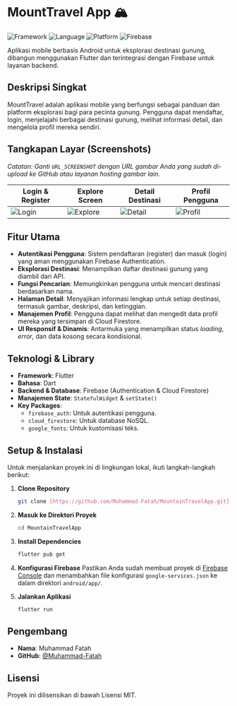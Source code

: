 # MountTravel App 🏔️

![Framework](https://img.shields.io/badge/Framework-Flutter-02569B?style=for-the-badge&logo=flutter)
![Language](https://img.shields.io/badge/Language-Dart-0175C2?style=for-the-badge&logo=dart)
![Platform](https://img.shields.io/badge/Platform-Android-3DDC84?style=for-the-badge&logo=android)
![Firebase](https://img.shields.io/badge/Backend-Firebase-FFCA28?style=for-the-badge&logo=firebase)

Aplikasi mobile berbasis Android untuk eksplorasi destinasi gunung, dibangun menggunakan Flutter dan terintegrasi dengan Firebase untuk layanan backend.

## Deskripsi Singkat
MountTravel adalah aplikasi mobile yang berfungsi sebagai panduan dan platform eksplorasi bagi para pecinta gunung. Pengguna dapat mendaftar, login, menjelajahi berbagai destinasi gunung, melihat informasi detail, dan mengelola profil mereka sendiri.

## Tangkapan Layar (Screenshots)
*Catatan: Ganti `URL_SCREENSHOT` dengan URL gambar Anda yang sudah di-upload ke GitHub atau layanan hosting gambar lain.*

| Login & Register                                     | Explore Screen                                     | Detail Destinasi                                       | Profil Pengguna                                    |
| ---------------------------------------------------- | -------------------------------------------------- | ------------------------------------------------------ | -------------------------------------------------- |
| ![Login](URL_SCREENSHOT_LOGIN.jpg) | ![Explore](URL_SCREENSHOT_EXPLORE.jpg) | ![Detail](URL_SCREENSHOT_DETAIL.jpg) | ![Profil](URL_SCREENSHOT_PROFIL.jpg) |

## Fitur Utama
- **Autentikasi Pengguna**: Sistem pendaftaran (register) dan masuk (login) yang aman menggunakan Firebase Authentication.
- **Eksplorasi Destinasi**: Menampilkan daftar destinasi gunung yang diambil dari API.
- **Fungsi Pencarian**: Memungkinkan pengguna untuk mencari destinasi berdasarkan nama.
- **Halaman Detail**: Menyajikan informasi lengkap untuk setiap destinasi, termasuk gambar, deskripsi, dan ketinggian.
- **Manajemen Profil**: Pengguna dapat melihat dan mengedit data profil mereka yang tersimpan di Cloud Firestore.
- **UI Responsif & Dinamis**: Antarmuka yang menampilkan status *loading*, *error*, dan data kosong secara kondisional.

## Teknologi & Library
- **Framework**: Flutter
- **Bahasa**: Dart
- **Backend & Database**: Firebase (Authentication & Cloud Firestore)
- **Manajemen State**: `StatefulWidget` & `setState()`
- **Key Packages**:
    - `firebase_auth`: Untuk autentikasi pengguna.
    - `cloud_firestore`: Untuk database NoSQL.
    - `google_fonts`: Untuk kustomisasi teks.

## Setup & Instalasi
Untuk menjalankan proyek ini di lingkungan lokal, ikuti langkah-langkah berikut:

1.  **Clone Repository**
    ```bash
    git clone [https://github.com/Muhammad-Fatah/MountainTravelApp.git](https://github.com/Muhammad-Fatah/MountainTravelApp.git)
    ```
2.  **Masuk ke Direktori Proyek**
    ```bash
    cd MountainTravelApp
    ```
3.  **Install Dependencies**
    ```bash
    flutter pub get
    ```
4.  **Konfigurasi Firebase**
    Pastikan Anda sudah membuat proyek di [Firebase Console](https://console.firebase.google.com/) dan menambahkan file konfigurasi `google-services.json` ke dalam direktori `android/app/`.

5.  **Jalankan Aplikasi**
    ```bash
    flutter run
    ```

## Pengembang
- **Nama**: Muhammad Fatah
- **GitHub**: [@Muhammad-Fatah](https'://github.com/Muhammad-Fatah)

## Lisensi
Proyek ini dilisensikan di bawah Lisensi MIT.